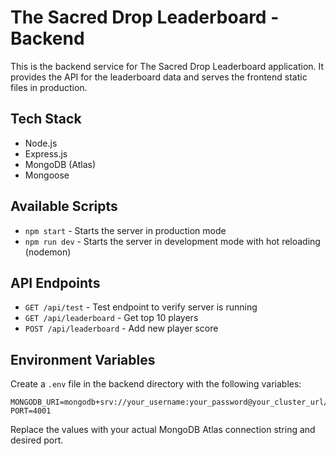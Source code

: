 # The Sacred Drop Leaderboard - Backend

This is the backend service for The Sacred Drop Leaderboard application. It provides the API for the leaderboard data and serves the frontend static files in production.

## Tech Stack

- Node.js
- Express.js
- MongoDB (Atlas)
- Mongoose

## Available Scripts

- `npm start` - Starts the server in production mode
- `npm run dev` - Starts the server in development mode with hot reloading (nodemon)

## API Endpoints

- `GET /api/test` - Test endpoint to verify server is running
- `GET /api/leaderboard` - Get top 10 players
- `POST /api/leaderboard` - Add new player score

## Environment Variables

Create a `.env` file in the backend directory with the following variables:

```
MONGODB_URI=mongodb+srv://your_username:your_password@your_cluster_url/database_name
PORT=4001
```

Replace the values with your actual MongoDB Atlas connection string and desired port. 